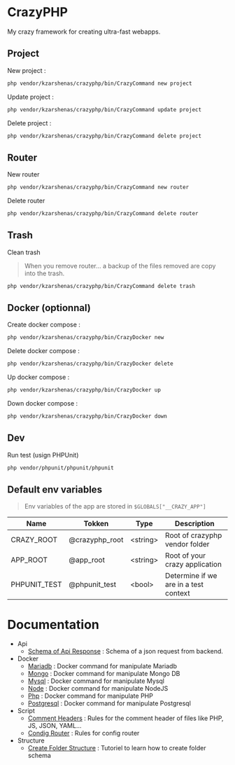 # CrazyPHP

My crazy framework for creating ultra-fast webapps.

## Project

New project :

```sh
php vendor/kzarshenas/crazyphp/bin/CrazyCommand new project
```

Update project :
```sh
php vendor/kzarshenas/crazyphp/bin/CrazyCommand update project
```

Delete project :
```sh
php vendor/kzarshenas/crazyphp/bin/CrazyCommand delete project
```

## Router

New router

```sh
php vendor/kzarshenas/crazyphp/bin/CrazyCommand new router
```

Delete router

```sh
php vendor/kzarshenas/crazyphp/bin/CrazyCommand delete router
```

## Trash

Clean trash

> When you remove router... a backup of the files removed are copy into the trash.

```sh
php vendor/kzarshenas/crazyphp/bin/CrazyCommand delete trash
```

## Docker (optionnal)

Create docker compose :

```sh
php vendor/kzarshenas/crazyphp/bin/CrazyDocker new
```

Delete docker compose :

```sh
php vendor/kzarshenas/crazyphp/bin/CrazyDocker delete
```

Up docker compose :

```sh
php vendor/kzarshenas/crazyphp/bin/CrazyDocker up
```

Down docker compose :

```sh
php vendor/kzarshenas/crazyphp/bin/CrazyDocker down
```

## Dev

Run test (usign PHPUnit)

```sh
php vendor/phpunit/phpunit/phpunit
```

## Default env variables

> Env variables of the app are stored in `$GLOBALS["__CRAZY_APP"]`

|Name|Tokken|Type|Description|
|-|-|-|-|
|CRAZY_ROOT|@crazyphp_root|\<string>|Root of crazyphp vendor folder|
|APP_ROOT|@app_root|\<string>|Root of your crazy application|
|PHPUNIT_TEST|@phpunit_test|\<bool>|Determine if we are in a test context|

# Documentation

- Api
    - [Schema of Api Response](docs/Api/SchemaApiResponse.md) : Schema of a json request from backend.
- Docker
    - [Mariadb](docs/Docker/Mariadb.md) : Docker command for manipulate Mariadb
    - [Mongo](docs/Docker/Mongo.md) : Docker command for manipulate Mongo DB
    - [Mysql](docs/Docker/Mysql.md) : Docker command for manipulate Mysql
    - [Node](docs/Docker/Node.md) : Docker command for manipulate NodeJS
    - [Php](docs/Docker/Php.md) : Docker command for manipulate PHP
    - [Postgresql](docs/Docker/Postgresql.md) : Docker command for manipulate Postgresql
- Script
    - [Comment Headers](docs/Src/CommentHeaders.md) : Rules for the comment header of files like PHP, JS, JSON, YAML...
    - [Condig Router](docs/Src/ConfigRouter.md) : Rules for config router
- Structure
    - [Create Folder Structure](docs/Structure/CreateFolderStructure.md) : Tutoriel to learn how to create folder schema
